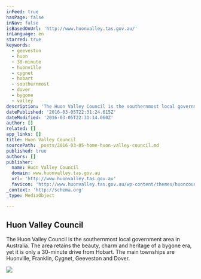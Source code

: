 ```yaml
---
inFeed: true
hasPage: false
inNav: false
isBasedOnUrl: 'http://www.huonvalley.tas.gov.au/'
inLanguage: en
starred: true
keywords:
  - geeveston
  - huon
  - 30-minute
  - huonville
  - cygnet
  - hobart
  - southernmost
  - dover
  - bygone
  - valley
description: 'The Huon Valley Council is the southernmost local government area in Australia. The area retains the beauty, charm and heritage of a bygone era, yet it is only a 30-minute drive from Hobart. The main townships are Huonville, Franklin, Cygnet, Geeveston and Dover.'
datePublished: '2016-03-05T22:31:24.615Z'
dateModified: '2016-03-05T22:31:14.060Z'
author: []
related: []
app_links: []
title: Huon Valley Council
sourcePath: _posts/2016-03-05-home-huon-valley-council.md
published: true
authors: []
publisher:
  name: Huon Valley Council
  domain: www.huonvalley.tas.gov.au
  url: 'http://www.huonvalley.tas.gov.au'
  favicon: 'http://www.huonvalley.tas.gov.au/wp-content/themes/huoncouncil/static/images/touch/favicon.png'
_context: 'http://schema.org'
_type: MediaObject

---
```

<article style=""><h1>Huon Valley Council</h1><p>The Huon Valley Council is the southernmost local government area in Australia. The area retains the beauty, charm and heritage of a bygone era, yet it is only a 30-minute drive from Hobart. The main townships are Huonville, Franklin, Cygnet, Geeveston and Dover.</p><img src="https://s3-us-west-2.amazonaws.com/the-grid-img/p/ca4663b9bbc90c4e309a2279347b6a520da1a6f0.jpg" /></article>